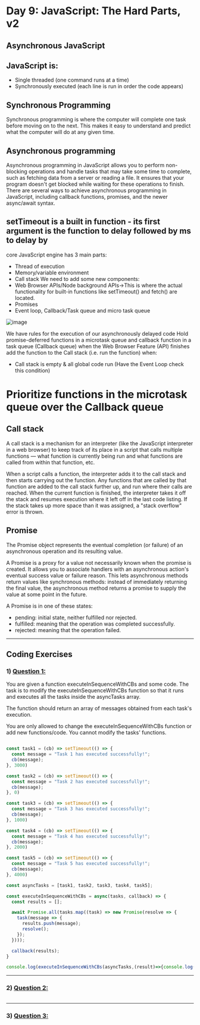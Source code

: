 
# Day 9: JavaScript: The Hard Parts, v2

## Asynchronous JavaScript

## JavaScript is:
- Single threaded (one command runs at a time)
- Synchronously executed (each line is run in order the code appears)

## Synchronous Programming
Synchronous programming is where the computer will complete one task before moving on to the next. This makes it easy to understand and predict what the computer will do at any given time.

## Asynchronous programming
Asynchronous programming in JavaScript allows you to perform non-blocking operations and handle tasks that may take some time to complete, such as fetching data from a server or reading a file. It ensures that your program doesn't get blocked while waiting for these operations to finish. There are several ways to achieve asynchronous programming in JavaScript, including callback functions, promises, and the newer async/await syntax.

## setTimeout is a built in function - its first argument is the function to delay followed by ms to delay by

core JavaScript engine has 3 main parts:
- Thread of execution
- Memory/variable environment
- Call stack
We need to add some new components:
- Web Browser APIs/Node background APIs->This is where the actual functionality for built-in functions like setTimeout() and fetch() are located.
- Promises
- Event loop, Callback/Task queue and micro task queue 

 ![image](https://github.com/AnwarMelhem/Mastering_JavaScript_in_20_Days/assets/97465642/9562a561-83bc-4a98-bd34-1af674ba8273)

We have rules for the execution of our asynchronously delayed code
Hold promise-deferred functions in a microtask queue and 
callback function in a task queue (Callback queue) 
when the Web Browser Feature (API) finishes add the function to the Call stack (i.e. run the function) when:
- Call stack is empty & all global code run (Have the Event Loop check this condition)
# Prioritize functions in the microtask queue over the Callback queue

## Call stack
A call stack is a mechanism for an interpreter (like the JavaScript interpreter in a web browser) to keep track of its place in a script that calls multiple functions — what function is currently being run and what functions are called from within that function, etc.

When a script calls a function, the interpreter adds it to the call stack and then starts carrying out the function.
Any functions that are called by that function are added to the call stack further up, and run where their calls are reached.
When the current function is finished, the interpreter takes it off the stack and resumes execution where it left off in the last code listing.
If the stack takes up more space than it was assigned, a "stack overflow" error is thrown.

## Promise 
The Promise object represents the eventual completion (or failure) of an asynchronous operation and its resulting value.

A Promise is a proxy for a value not necessarily known when the promise is created. It allows you to associate handlers with an asynchronous action's eventual success value or failure reason. This lets asynchronous methods return values like synchronous methods: instead of immediately returning the final value, the asynchronous method returns a promise to supply the value at some point in the future.

A Promise is in one of these states:
- pending: initial state, neither fulfilled nor rejected.
- fulfilled: meaning that the operation was completed successfully.
- rejected: meaning that the operation failed.
*********************************************************************************************************************
## Coding Exercises
### 1) [Question 1:](https://github.com/orjwan-alrajaby/gsg-QA-Nablus-training-2023/blob/main/learning-sprint-1/week2%20-%20javaScript-the-hard-parts-v2/day%203/tasks.md)
You are given a function executeInSequenceWithCBs and some code. The task is to modify the executeInSequenceWithCBs function so that it runs and executes all the tasks inside the asyncTasks array.

The function should return an array of messages obtained from each task's execution.

You are only allowed to change the executeInSequenceWithCBs function or add new functions/code. You cannot modify the tasks' functions.
```javascript

const task1 = (cb) => setTimeout(() => {
  const message = "Task 1 has executed successfully!";
  cb(message);
}, 3000)

const task2 = (cb) => setTimeout(() => {
  const message = "Task 2 has executed successfully!";
  cb(message);
}, 0)

const task3 = (cb) => setTimeout(() => {
  const message = "Task 3 has executed successfully!";
  cb(message);
}, 1000)

const task4 = (cb) => setTimeout(() => {
  const message = "Task 4 has executed successfully!";
  cb(message);
}, 2000)

const task5 = (cb) => setTimeout(() => {
  const message = "Task 5 has executed successfully!";
  cb(message);
}, 4000)

const asyncTasks = [task1, task2, task3, task4, task5];

const executeInSequenceWithCBs = async(tasks, callback) => {
  const results = [];

  await Promise.all(tasks.map((task) => new Promise(resolve => {
    task(message => {
      results.push(message);
      resolve();
    });
  })));

  callback(results);
}

console.log(executeInSequenceWithCBs(asyncTasks,(result)=>{console.log(result,"ans from callback")}));
```
***********************************************************************************************
### 2) [Question 2:](https://github.com/orjwan-alrajaby/gsg-QA-Nablus-training-2023/blob/main/learning-sprint-1/week2%20-%20javaScript-the-hard-parts-v2/day%202/tasks.md)


```javascript

```
************************************************************************************************
### 3) [Question 3:](https://github.com/orjwan-alrajaby/gsg-QA-Nablus-training-2023/blob/main/learning-sprint-1/week2%20-%20javaScript-the-hard-parts-v2/day%203/tasks.md)


```javascript

```


